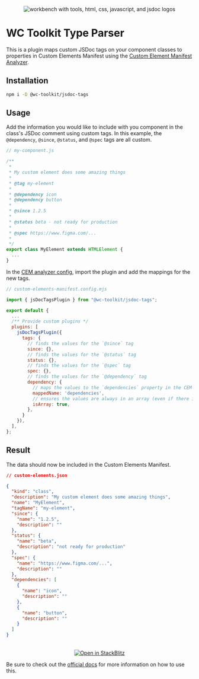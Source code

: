 <div align="center">
  
![workbench with tools, html, css, javascript, and jsdoc logos](https://raw.githubusercontent.com/wc-toolkit/jsdoc-tags/refs/heads/main/assets/wc-toolkit_jsdoc.png)

</div>

# WC Toolkit Type Parser

This is a plugin maps custom JSDoc tags on your component classes to properties in Custom Elements Manifest using the [Custom Element Manifest Analyzer](https://custom-elements-manifest.open-wc.org/).

## Installation 

```bash
npm i -D @wc-toolkit/jsdoc-tags
```

## Usage

Add the information you would like to include with you component in the class's JSDoc comment using custom tags. In this example, the `@dependency`, `@since`, `@status`, and `@spec` tags are all custom.

```js
// my-component.js

/**
 *
 * My custom element does some amazing things
 *
 * @tag my-element
 *
 * @dependency icon
 * @dependency button
 *
 * @since 1.2.5
 * 
 * @status beta - not ready for production
 * 
 * @spec https://www.figma.com/...
 *
 */
export class MyElement extends HTMLElement {
  ...
}
```

In the [CEM analyzer config](https://custom-elements-manifest.open-wc.org/analyzer/config/), import the plugin and add the mappings for the new tags.

```js
// custom-elements-manifest.config.mjs

import { jsDocTagsPlugin } from "@wc-toolkit/jsdoc-tags";

export default {
  ...
  /** Provide custom plugins */
  plugins: [
    jsDocTagsPlugin({
      tags: {
        // finds the values for the `@since` tag
        since: {},
        // finds the values for the `@status` tag
        status: {},
        // finds the values for the `@spec` tag
        spec: {},
        // finds the values for the `@dependency` tag
        dependency: {
          // maps the values to the `dependencies` property in the CEM
          mappedName: 'dependencies',
          // ensures the values are always in an array (even if there is only 1)
          isArray: true,
        },
      }
    }),
  ],
};
```

## Result

The data should now be included in the Custom Elements Manifest.

```json
// custom-elements.json

{
  "kind": "class",
  "description": "My custom element does some amazing things",
  "name": "MyElement",
  "tagName": "my-element",
  "since": {
    "name": "1.2.5",
    "description": ""
  },
  "status": {
    "name": "beta",
    "description": "not ready for production"
  },
  "spec": {
    "name": "https://www.figma.com/...",
    "description": ""
  },
  "dependencies": [
    {
      "name": "icon",
      "description": ""
    },
    {
      "name": "button",
      "description": ""
    }
  ]
}
```

<div style="text-align: center; margin-top: 32px;">
  <a href="https://stackblitz.com/edit/stackblitz-starters-endx3har?file=README.md">
    <img
      alt="Open in StackBlitz"
      src="https://developer.stackblitz.com/img/open_in_stackblitz.svg"
    />
  </a>
</div>

Be sure to check out the [official docs](https://wc-toolkit.com/documentation/jsdoc-tags) for more information on how to use this.
